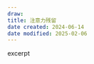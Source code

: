 ```yaml
---
draw:
title: 注意力残留
date created: 2024-06-14
date modified: 2025-02-06
---
```


excerpt

<!-- more -->
